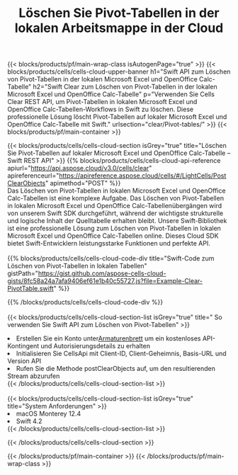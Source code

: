 ﻿---
title:  Löschen Sie Pivot-Tabellen in der lokalen Arbeitsmappe in der Cloud
description: Cloud-APIs und SDKs zum Löschen von Pivot-Tabellen unter Microsoft Excel und OpenOffice Calc. Klare Pivot-Tabellen in lokalen Tabellenkalkulationen durch die Cells Cloud API. SDK unterstützt verschiedene Entwicklungssprachen. Dazu gehören Android, C#, Go, Java, NodeJS, Perl, PHP, Python, Ruby und Swift.
url: /de/swift/clear/pivot-tables/
---
{{< blocks/products/pf/main-wrap-class isAutogenPage="true" >}}
{{< blocks/products/cells/cells-cloud-upper-banner h1="Swift API zum Löschen von Pivot-Tabellen in der lokalen Microsoft Excel und OpenOffice Calc-Tabelle" h2="Swift Clear zum Löschen von Pivot-Tabellen in der lokalen Microsoft Excel und OpenOffice Calc-Tabelle" p="Verwenden Sie Cells Clear REST API, um Pivot-Tabellen in lokalen Microsoft Excel und OpenOffice Calc-Tabellen-Workflows in Swift zu löschen. Diese professionelle Lösung löscht Pivot-Tabellen auf lokaler Microsoft Excel und OpenOffice Calc-Tabelle mit Swift." urlsection="clear/Pivot-tables/" >}}
{{< blocks/products/pf/main-container >}}

{{< blocks/products/cells/cells-cloud-section isGrey="true" title="Löschen Sie Pivot-Tabellen auf lokaler Microsoft Excel und OpenOffice Calc-Tabelle – Swift REST API" >}}
{{% blocks/products/cells/cells-cloud-api-reference apiurl="https://api.aspose.cloud/v3.0/cells/clear" apireferenceurl="https://apireference.aspose.cloud/cells/#/LightCells/PostClearObjects" apimethod="POST" %}}
<br/>
Das Löschen von Pivot-Tabellen in lokalen Microsoft Excel und OpenOffice Calc-Tabellen ist eine komplexe Aufgabe. Das Löschen von Pivot-Tabellen in lokalen Microsoft Excel und OpenOffice Calc-Tabellenübergängen wird von unserem Swift SDK durchgeführt, während der wichtigste strukturelle und logische Inhalt der Quelltabelle erhalten bleibt. Unsere Swift-Bibliothek ist eine professionelle Lösung zum Löschen von Pivot-Tabellen in lokalen Microsoft Excel und OpenOffice Calc-Tabellen online. Dieses Cloud SDK bietet Swift-Entwicklern leistungsstarke Funktionen und perfekte API.
<br/>
<br/>
{{% blocks/products/cells/cells-cloud-code-div title="Swift-Code zum Löschen von Pivot-Tabellen in lokalen Tabellen" gistPath="https://gist.github.com/aspose-cells-cloud-gists/8fc58a24a7afa9406ef61e1b40c55727.js?file=Example-Clear-PivotTable.swift" %}}
  
{{% /blocks/products/cells/cells-cloud-code-div %}}
<br/>
<br/>
{{< blocks/products/cells/cells-cloud-section-list isGrey="true" title=" So verwenden Sie Swift API zum Löschen von Pivot-Tabellen" >}}
<li> Erstellen Sie ein Konto unter<a href="https://dashboard.aspose.cloud/">Armaturenbrett</a> um ein kostenloses API-Kontingent und Autorisierungsdetails zu erhalten</li>
<li>Initialisieren Sie CellsApi mit Client-ID, Client-Geheimnis, Basis-URL und Version API</li>
<li>Rufen Sie die Methode postClearObjects auf, um den resultierenden Stream abzurufen</li>
{{< /blocks/products/cells/cells-cloud-section-list >}}
<br/>
<br/>
{{< blocks/products/cells/cells-cloud-section-list isGrey="true" title="System Anforderungen" >}}
<li>macOS Monterey 12.4</li>
<li>Swift 4.2</li>
{{< /blocks/products/cells/cells-cloud-section-list >}}

{{< /blocks/products/cells/cells-cloud-section >}}

{{< /blocks/products/pf/main-container >}}
{{< /blocks/products/pf/main-wrap-class >}}
